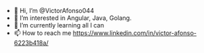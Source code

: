 - 👋 Hi, I’m @VictorAfonso044
- 👀 I’m interested in Angular, Java, Golang.
- 🌱 I’m currently learning all l can
- 📫 How to reach me https://www.linkedin.com/in/victor-afonso-6223b418a/
